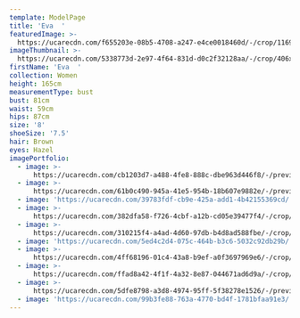 ```yaml
---
template: ModelPage
title: 'Eva  '
featuredImage: >-
  https://ucarecdn.com/f655203e-08b5-4708-a247-e4ce0018460d/-/crop/1169x608/0,26/-/preview/
imageThumbnail: >-
  https://ucarecdn.com/5338773d-2e97-4f64-831d-d0c2f32128aa/-/crop/406x576/286,423/-/preview/
firstName: 'Eva  '
collection: Women
height: 165cm
measurementType: bust
bust: 81cm
waist: 59cm
hips: 87cm
size: '8'
shoeSize: '7.5'
hair: Brown
eyes: Hazel
imagePortfolio:
  - image: >-
      https://ucarecdn.com/cb1203d7-a488-4fe8-888c-dbe963d446f8/-/preview/-/rotate/270/
  - image: >-
      https://ucarecdn.com/61b0c490-945a-41e5-954b-18b607e9882e/-/preview/-/rotate/270/
  - image: 'https://ucarecdn.com/39783fdf-cb9e-425a-add1-4b42155369cd/'
  - image: >-
      https://ucarecdn.com/382dfa58-f726-4cbf-a12b-cd05e39477f4/-/crop/957x1151/0,126/-/preview/
  - image: >-
      https://ucarecdn.com/310215f4-a4ad-4d60-97db-b4d8ad588fbe/-/crop/1290x1900/0,34/-/preview/
  - image: 'https://ucarecdn.com/5ed4c2d4-075c-464b-b3c6-5032c92db29b/'
  - image: >-
      https://ucarecdn.com/4ff68196-01c4-43a8-b9ef-a0f3697969e6/-/crop/907x1058/45,248/-/preview/
  - image: >-
      https://ucarecdn.com/ffad8a42-4f1f-4a32-8e87-044671ad6d9a/-/crop/1290x856/0,0/-/preview/
  - image: >-
      https://ucarecdn.com/5dfe8798-a3d8-4974-95ff-5f38278e1526/-/preview/-/rotate/270/
  - image: 'https://ucarecdn.com/99b3fe88-763a-4770-bd4f-1781bfaa91e3/'
---
```


